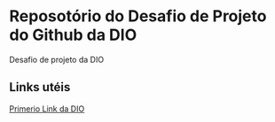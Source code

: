 # Reposotório do Desafio de Projeto do Github da DIO
Desafio de projeto da DIO

## Links utéis
[Primerio Link da DIO](https://www.dio.me/)
